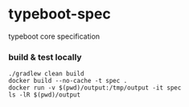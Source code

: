 # typeboot-spec
typeboot core specification

### build & test locally
```
./gradlew clean build
docker build --no-cache -t spec .
docker run -v $(pwd)/output:/tmp/output -it spec
ls -lR $(pwd)/output
```
